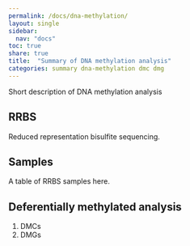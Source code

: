 ```yaml
---
permalink: /docs/dna-methylation/
layout: single
sidebar:
  nav: "docs"
toc: true
share: true
title:  "Summary of DNA methylation analysis"
categories: summary dna-methylation dmc dmg
---
```

Short description of DNA methylation analysis

## RRBS

Reduced representation bisulfite sequencing.

## Samples

A table of RRBS samples here.

## Deferentially methylated analysis

1. DMCs
2. DMGs
